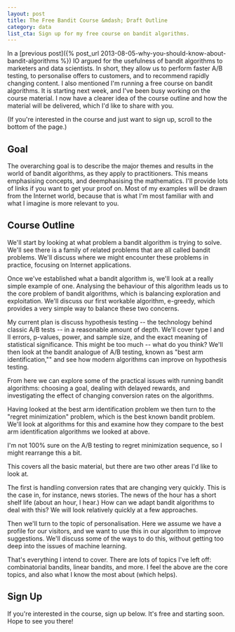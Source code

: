 ```yaml
---
layout: post
title: The Free Bandit Course &mdash; Draft Outline
category: data
list_cta: Sign up for my free course on bandit algorithms.
---
```


In a [previous post]({% post_url 2013-08-05-why-you-should-know-about-bandit-algorithms %}) IO argued for the usefulness of bandit algorithms to marketers and data scientists. In short, they allow us to perform faster A/B testing, to personalise offers to customers, and to recommend rapidly changing content. I also mentioned I'm running a free course on bandit algorithms. It is starting next week, and I've been busy working on the course material. I now have a clearer idea of the course outline and how the material will be delivered, which I'd like to share with you.

(If you're interested in the course and just want to sign up, scroll to the bottom of the page.)

## Goal

The overarching goal is to describe the major themes and results in the world of bandit algorithms, as they apply to practitioners. This means emphasising concepts, and deemphasising the mathematics. I'll provide lots of links if you want to get your proof on. Most of my examples will be drawn from the Internet world, because that is what I'm most familiar with and what I imagine is more relevant to you.


## Course Outline

We'll start by looking at what problem a bandit algorithm is trying to solve. We'll see there is a family of related problems that are all called bandit problems. We'll discuss where we might encounter these problems in practice, focusing on Internet applications.

Once we've established what a bandit algorithm is, we'll look at a really simple example of one. Analysing the behaviour of this algorithm leads us to the core problem of bandit algorithms, which is balancing exploration and exploitation. We'll discuss our first workable algorithm, e-greedy, which provides a very simple way to balance these two concerns.

My current plan is discuss hypothesis testing -- the technology behind classic A/B tests -- in a reasonable amount of depth. We'll cover type I and II errors, p-values, power, and sample size, and the exact meaning of statistical significance. This might be too much -- what do you think? We'll then look at the bandit analogue of A/B testing, known as "best arm identification,"" and see how modern algorithms can improve on hypothesis testing.

From here we can explore some of the practical issues with running bandit algorithms: choosing a goal, dealing with delayed rewards, and investigating the effect of changing conversion rates on the algorithms.

Having looked at the best arm identification problem we then turn to the "regret minimization" problem, which is the best known bandit problem. We'll look at algorithms for this and examine how they compare to the best arm identification algorithms we looked at above.

I'm not 100% sure on the A/B testing to regret minimization sequence, so I might rearrange this a bit.

This covers all the basic material, but there are two other areas I'd like to look at.

The first is handling conversion rates that are changing very quickly. This is the case in, for instance, news stories. The news of the hour has a short shelf life (about an hour, I hear.) How can we adapt bandit algorithms to deal with this? We will look relatively quickly at a few approaches.

Then we'll turn to the topic of personalisation. Here we assume we have a profile for our visitors, and we want to use this in our algorithm to improve suggestions. We'll discuss some of the ways to do this, without getting too deep into the issues of machine learning.

That's everything I intend to cover. There are lots of topics I've left off: combinatorial bandits, linear bandits, and more. I feel the above are the core topics, and also what I know the most about (which helps).

## Sign Up

If you're interested in the course, sign up below. It's free and starting soon. Hope to see you there!
